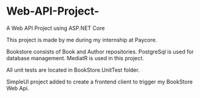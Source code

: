 # Web-API-Project-
A Web API Project using ASP.NET Core

This project is made by me during my internship at Paycore.

Bookstore consists of Book and Author repositories. PostgreSql is used for database management.
MediatR is used in this project.

All unit tests are located in BookStore.UnitTest folder.

SimpleUI project added to create a frontend client to trigger my BookStore Web Api.

